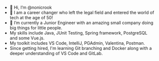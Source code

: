 - 👋 Hi, I’m @nonicrook
- 👀 I am a career changer who left the legal field and entered the world of tech at the age of 50!
- 🌱 I’m currently a Junior Engineer with an amazing small company doing big things for little people.
- My skills include Java, JUnit Testing, Spring framework, PostgreSQL and some Vue.js.
- My toolkit includes VS Code, IntelliJ, PGAdmin, Valentina, Postman.
- Since getting hired, I'm learning Git branching and Docker along with a deeper understanding of VS Code and GitLab.

<!---
nonicrook/nonicrook is a ✨ special ✨ repository because its `README.md` (this file) appears on your GitHub profile.
You can click the Preview link to take a look at your changes.
--->
